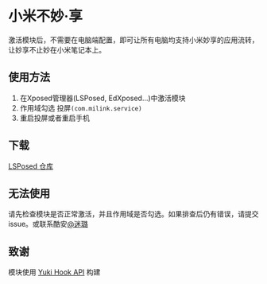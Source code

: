 # 小米不妙·享

激活模块后，不需要在电脑端配置，即可让所有电脑均支持小米妙享的应用流转，让妙享不止妙在小米笔记本上。

## 使用方法

1. 在Xposed管理器(LSPosed, EdXposed...)中激活模块
2. 作用域勾选 投屏`(com.milink.service)`
3. 重启投屏或者重启手机

## 下载
[LSPosed 仓库](https://github.com/Xposed-Modules-Repo/com.gswxxn.unlockmilink/releases)

## 无法使用
请先检查模块是否正常激活，并且作用域是否勾选。如果排查后仍有错误，请提交issue。或联系酷安[@迷璐](http://www.coolapk.com/u/1189245)

## 致谢
模块使用 [Yuki Hook API](https://github.com/fankes/YukiHookAPI) 构建
